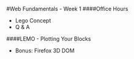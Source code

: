 #Web Fundamentals - Week 1
####Office Hours
- Lego Concept
- Q & A

####LEMO - Plotting Your Blocks
- Bonus: Firefox 3D DOM
